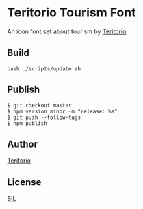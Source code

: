 # Teritorio Tourism Font

An icon font set about tourism by [Teritorio](teritorio.fr).

## Build

```
bash ./scripts/update.sh
```

## Publish

```
$ git checkout master
$ npm version minor -m "release: %s"
$ git push --follow-tags
$ npm publish
```

## Author

[Teritorio](https://teritorio.fr)

## License

[SIL](LICENSE.md)
